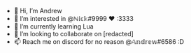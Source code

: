 - 👋 Hi, I’m Andrew
- 👀 I’m interested in @ℕ𝕚𝕔𝕜#9999 ❤️ :3333
- 🌱 I’m currently learning Lua
- 💞️ I’m looking to collaborate on [redacted]
- 📫 Reach me on discord for no reason @𝔸𝕟𝕕𝕣𝕖𝕨#6586 :D

<!---
DesiredVisa/DesiredVisa is a ✨ special ✨ repository because its `README.md` (this file) appears on your GitHub profile.
You can click the Preview link to take a look at your changes.
--->
